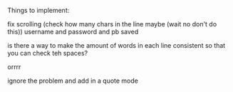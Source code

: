 Things to implement:

fix scrolling (check how many chars in the line maybe (wait no don't do this))
username and password and pb saved

is there a way to make the amount of words in each line consistent so that you can check teh spaces?


orrrr

ignore the problem and add in a quote mode

